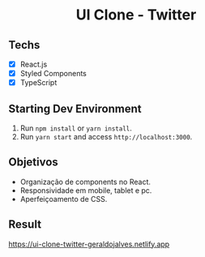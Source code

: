 
<h1 align="center">
UI Clone - Twitter
</h1>

## Techs

- [x] React.js
- [x] Styled Components
- [x] TypeScript

## Starting Dev Environment

1. Run `npm install` or `yarn install`.<br />
2. Run `yarn start` and access `http://localhost:3000`.<br />

## Objetivos

- Organização de components no React.
- Responsividade em mobile, tablet e pc.
- Aperfeiçoamento de CSS.

## Result

https://ui-clone-twitter-geraldojalves.netlify.app

